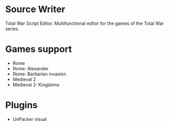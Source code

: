 # Source Writer
Total War Script Editor. Multifunctional editor for the games of the Total War series.

Games support
=

- Rome
- Rome: Alexander
- Rome: Barbarian invasion
- Medieval 2
- Medieval 2: Kingdoms


Plugins
=

- UnPacker visual
